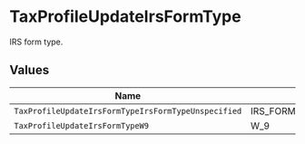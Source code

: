 # TaxProfileUpdateIrsFormType

IRS form type.


## Values

| Name                                                | Value                                               |
| --------------------------------------------------- | --------------------------------------------------- |
| `TaxProfileUpdateIrsFormTypeIrsFormTypeUnspecified` | IRS_FORM_TYPE_UNSPECIFIED                           |
| `TaxProfileUpdateIrsFormTypeW9`                     | W_9                                                 |